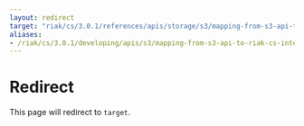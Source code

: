 ```yaml
---
layout: redirect
target: "riak/cs/3.0.1/references/apis/storage/s3/mapping-from-s3-api-to-riak-cs-internal-api"
aliases:
- /riak/cs/3.0.1/developing/apis/s3/mapping-from-s3-api-to-riak-cs-internal-api
---
```


# Redirect

This page will redirect to `target`.
